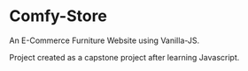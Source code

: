 # Comfy-Store

An E-Commerce Furniture Website using Vanilla-JS.

Project created as a capstone project after learning Javascript.
